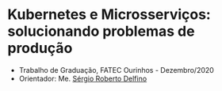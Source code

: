 # Kubernetes e Microsserviços: solucionando problemas de produção
- Trabalho de Graduação, FATEC Ourinhos - Dezembro/2020
- Orientador: Me. [Sérgio Roberto Delfino](https://github.com/srdelfino)
